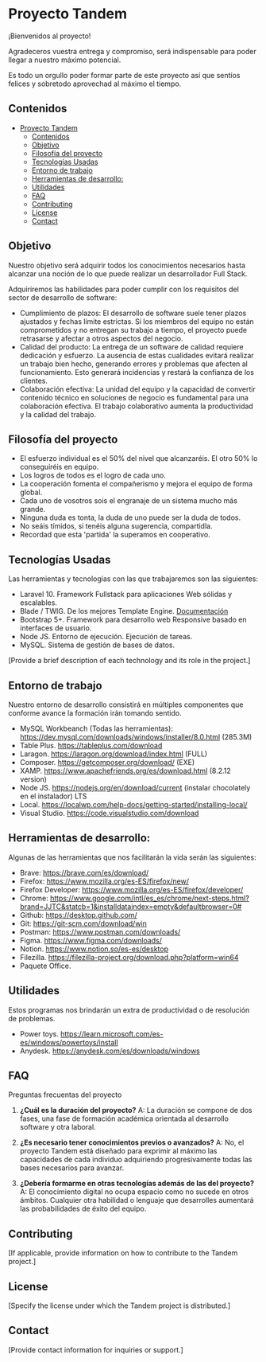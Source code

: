 # Proyecto Tandem

¡Bienvenidos al proyecto!  

Agradeceros vuestra entrega y compromiso, será indispensable para poder llegar a nuestro máximo potencial.

Es todo un orgullo poder formar parte de este proyecto así que sentíos felices y sobretodo aprovechad al máximo el tiempo.

## Contenidos
- [Proyecto Tandem](#proyecto-tandem)
  - [Contenidos](#contenidos)
  - [Objetivo](#objetivo)
  - [Filosofía del proyecto](#filosofía-del-proyecto)
  - [Tecnologías Usadas](#tecnologías-usadas)
  - [Entorno de trabajo](#entorno-de-trabajo)
  - [Herramientas de desarrollo:](#herramientas-de-desarrollo)
  - [Utilidades](#utilidades)
  - [FAQ](#faq)
  - [Contributing](#contributing)
  - [License](#license)
  - [Contact](#contact)

## Objetivo

Nuestro objetivo será adquirir todos los conocimientos necesarios hasta alcanzar una noción de lo que puede realizar un desarrollador Full Stack.

Adquiriremos las habilidades para poder cumplir con los requisitos del sector de desarrollo de software:
- Cumplimiento de plazos: El desarrollo de software suele tener plazos ajustados y fechas límite estrictas. Si los miembros del equipo no están comprometidos y no entregan su trabajo a tiempo, el proyecto puede retrasarse y afectar a otros aspectos del negocio.
- Calidad del producto: La entrega de un software de calidad requiere dedicación y esfuerzo. La ausencia de estas cualidades evitará realizar un trabajo bien hecho, generando  errores y problemas que afecten al funcionamiento. Esto generará incidencias y restará la confianza de los clientes.
- Colaboración efectiva: La unidad del equipo y la capacidad de convertir contenido técnico en soluciones de negocio es fundamental para una colaboración efectiva. El trabajo colaborativo aumenta la productividad y la calidad del trabajo.

## Filosofía del proyecto

- El esfuerzo individual es el 50% del nivel que alcanzaréis. El otro 50% lo conseguiréis en equipo.
- Los logros de todos es el logro de cada uno.
- La cooperación fomenta el compañerismo y mejora el equipo de forma global.
- Cada uno de vosotros sois el engranaje de un sistema mucho más grande.
- Ninguna duda es tonta, la duda de uno puede ser la duda de todos.
- No seáis tímidos, si tenéis alguna sugerencia, compartidla.
- Recordad que esta 'partida' la superamos en cooperativo.

## Tecnologías Usadas

Las herramientas y tecnologías con las que trabajaremos son las siguientes:

- Laravel 10. Framework Fullstack para aplicaciones Web sólidas y escalables.
- Blade / TWIG. De los mejores Template Engine. [Documentación](https://laravel.com/docs/10.x/blade#introduction)
- Bootstrap 5+. Framework para desarrollo web Responsive basado en interfaces de usuario.
- Node JS. Entorno de ejecución. Ejecución de tareas.
- MySQL. Sistema de gestión de bases de datos.

[Provide a brief description of each technology and its role in the project.]

## Entorno de trabajo

Nuestro entorno de desarrollo consistirá en múltiples componentes que conforme avance la formación irán tomando sentido.

- MySQL Workbeanch (Todas las herramientas): https://dev.mysql.com/downloads/windows/installer/8.0.html (285.3M)
- Table Plus. https://tableplus.com/download
- Laragon. https://laragon.org/download/index.html (FULL)
- Composer. https://getcomposer.org/download/ (EXE)
- XAMP. https://www.apachefriends.org/es/download.html (8.2.12 version)
- Node JS. https://nodejs.org/en/download/current (instalar chocolately en el instalador) LTS
- Local. https://localwp.com/help-docs/getting-started/installing-local/
- Visual Studio. https://code.visualstudio.com/download

## Herramientas de desarrollo: 

Algunas de las herramientas que nos facilitarán la vida serán las siguientes:

- Brave: https://brave.com/es/download/
- Firefox: https://www.mozilla.org/es-ES/firefox/new/
- Firefox Developer: https://www.mozilla.org/es-ES/firefox/developer/
- Chrome: https://www.google.com/intl/es_es/chrome/next-steps.html?brand=JJTC&statcb=1&installdataindex=empty&defaultbrowser=0#
- Github: https://desktop.github.com/
- Git: https://git-scm.com/download/win
- Postman:  https://www.postman.com/downloads/
- Figma. https://www.figma.com/downloads/
- Notion. https://www.notion.so/es-es/desktop
- Filezilla. https://filezilla-project.org/download.php?platform=win64
- Paquete Office.

## Utilidades 

Estos programas nos brindarán un extra de productividad o de resolución de problemas.

- Power toys. https://learn.microsoft.com/es-es/windows/powertoys/install
- Anydesk. https://anydesk.com/es/downloads/windows

## FAQ

Preguntas frecuentas del proyecto

1. **¿Cuál es la duración del proyecto?**
   A: La duración se compone de dos fases, una fase de formación académica orientada al desarrollo software y otra laboral.

2. **¿Es necesario tener conocimientos previos o avanzados?**
   A: No, el proyecto Tandem está diseñado para exprimir al máximo las capacidades de cada individuo adquiriendo progresivamente todas las bases necesarios para avanzar.

3. **¿Debería formarme en otras tecnologías además de las del proyecto?**
   A: El conocimiento digital no ocupa espacio como no sucede en otros ámbitos. Cualquier otra habilidad o lenguaje que desarrolles aumentará las probabilidades de éxito del equipo.

## Contributing
[If applicable, provide information on how to contribute to the Tandem project.]

## License
[Specify the license under which the Tandem project is distributed.]

## Contact
[Provide contact information for inquiries or support.]

